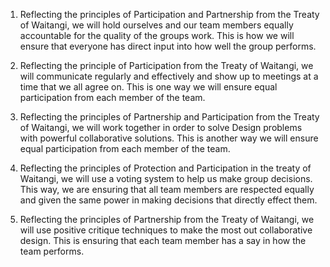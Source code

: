 1. Reflecting the principles of Participation and Partnership from the Treaty of Waitangi, we will hold ourselves and our team members equally accountable for the quality of the groups work. This is how we will ensure that everyone has direct input into how well the group performs.


2. Reflecting the principle of Participation from the Treaty of Waitangi, we will communicate regularly and effectively and show up to meetings at a time that we all agree on. This is one way we will ensure equal participation from each member of the team.


3. Reflecting the principles of Partnership and Participation from the Treaty of Waitangi, we will work together in order to solve Design problems with powerful collaborative solutions. This is another way we will ensure equal participation from each member of the team.
4. Reflecting the principles of Protection and Participation in the treaty of Waitangi, we will use a voting system to help us make group decisions. This way, we are ensuring that all team members are respected equally and given the same power in making decisions that directly effect them.
5. Reflecting the principles of Partnership from the Treaty of Waitangi, we will use positive critique techniques to make the most out collaborative design. This is ensuring that each team member has a say in how the team performs.